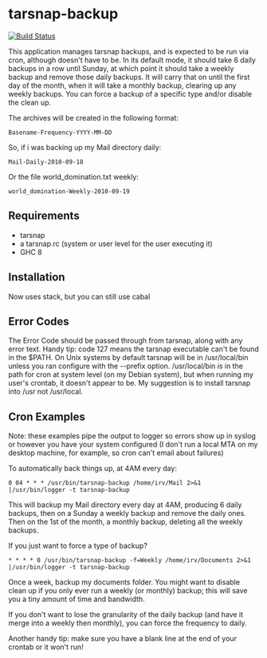 # tarsnap-backup

[![Build Status](https://travis-ci.org/irv/tarsnap-backup.svg?branch=master)](https://travis-ci.org/irv/tarsnap-backup)

This application manages tarsnap backups, and is expected to be run via cron,
although doesn't have to be. In its default mode, it should take 6 daily backups
in a row until Sunday, at which point it should take a weekly backup and remove
those daily backups. It will carry that on until the first day of the month,
when it will take a monthly backup, clearing up any weekly backups. You can
force a backup of a specific type and/or disable the clean up.

The archives will be created in the following format:

```Basename-Frequency-YYYY-MM-DD```

So, if i was backing up my Mail directory daily:

```Mail-Daily-2010-09-18```

Or the file world_domination.txt weekly:

```world_domination-Weekly-2010-09-19```

## Requirements

- tarsnap
- a tarsnap.rc (system or user level for the user executing it)
- GHC 8

## Installation

Now uses stack, but you can still use cabal

## Error Codes

The Error Code should be passed through from tarsnap, along with any error text.
Handy tip: code 127 means the tarsnap executable can't be found in the $PATH. On
Unix systems by default tarsnap will be in /usr/local/bin unless you ran
configure with the --prefix option. /usr/local/bin *is* in the path for cron at
system level (on my Debian system), but when running my user's crontab, it
doesn't appear to be. My suggestion is to install tarsnap into /usr not
/usr/local.

## Cron Examples

Note: these examples pipe the output to logger so errors show up in syslog or
however you have your system configured (I don't run a local MTA on my desktop
machine, for example, so cron can't email about failures)

To automatically back things up, at 4AM every day:

```0 04 * * * /usr/bin/tarsnap-backup /home/irv/Mail 2>&1 |/usr/bin/logger -t tarsnap-backup```

This will backup my Mail directory every day at 4AM, producing 6 daily backups,
then on a Sunday a weekly backup and remove the daily ones. Then on the 1st of
the month, a monthly backup, deleting all the weekly backups.

If you just want to force a type of backup?

```* * * * 0 /usr/bin/tarsnap-backup -f=Weekly /home/irv/Documents 2>&1 |/usr/bin/logger -t tarsnap-backup```

Once a week, backup my documents folder. You might want to disable  clean up if
you only ever run a weekly (or monthly) backup; this will save you a tiny amount
of time and bandwidth.

If you don't want to lose the granularity of the daily backup (and have it merge
into a weekly then monthly), you can force the frequency to daily.

Another handy tip: make sure you have a blank line at the end of your crontab or
it won't run!
